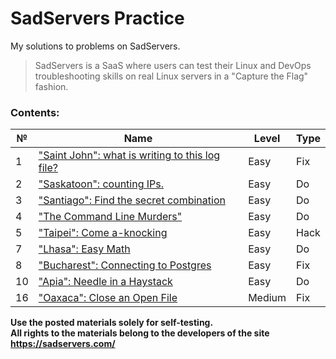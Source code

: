 # SadServers Practice
My solutions to problems on SadServers.

> SadServers is a SaaS where users can test their Linux and DevOps troubleshooting skills on real Linux servers in a "Capture the Flag" fashion.

### Contents:

| № | Name | Level | Type
| --- | ----------- | ----------- | ----------- |
| 1 | ["Saint John": what is writing to this log file?](./01-Saint-John/) | Easy | Fix |
| 2 | ["Saskatoon": counting IPs.](./02-Saskatoon/) | Easy | Do |
| 3 | ["Santiago": Find the secret combination](./03-Santiago/) | Easy | Do |
| 4 | ["The Command Line Murders"](./04-The-Command-Line-Murders/) | Easy | Do |
| 5 | ["Taipei": Come a-knocking](./05-Taipei/) | Easy | Hack |
| 7 | ["Lhasa": Easy Math](./07-Lhasa/) | Easy | Do |
| 8 | ["Bucharest": Connecting to Postgres](./08-Bucharest/) | Easy | Fix |
| 10 | ["Apia": Needle in a Haystack](./10-Apia/) | Easy | Do |
| 16 | ["Oaxaca": Close an Open File](./16-Oaxaca/) | Medium | Fix |

**Use the posted materials solely for self-testing.** <br>
**All rights to the materials belong to the developers of the site https://sadservers.com/**